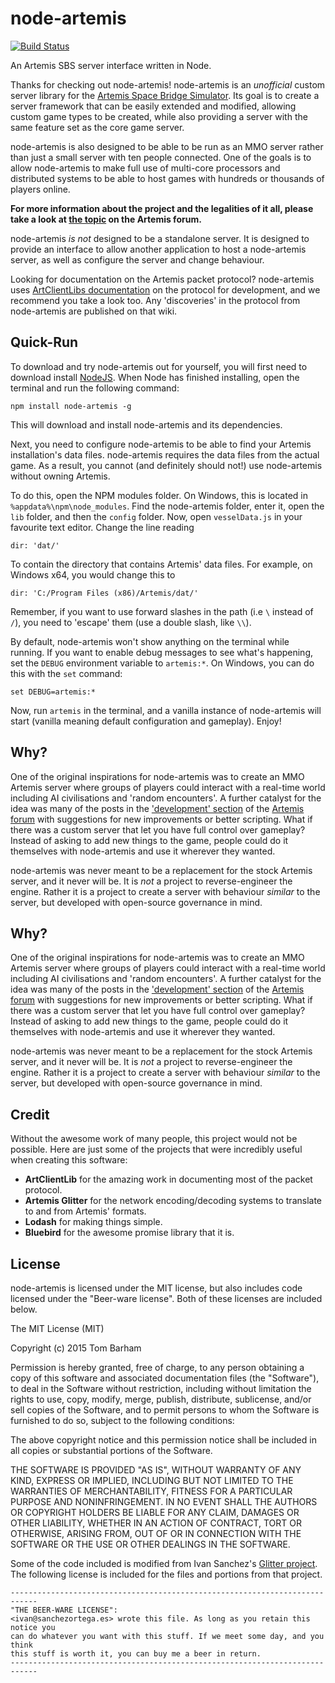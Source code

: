 # node-artemis
[![Build Status](https://travis-ci.org/mrfishie/node-artemis.svg)](https://travis-ci.org/mrfishie/node-artemis)

An Artemis SBS server interface written in Node.

Thanks for checking out node-artemis! node-artemis is an _unofficial_ custom server library for the [Artemis Space Bridge Simulator](http://www.artemis.eochu.com/).
Its goal is to create a server framework that can be easily extended and modified, allowing custom game types to be created,
while also providing a server with the same feature set as the core game server.

node-artemis is also designed to be able to be run as an MMO server rather than just a small server with ten people connected. One of the goals
is to allow node-artemis to make full use of multi-core processors and distributed systems to be able to host games with hundreds or thousands
of players online.

**For more information about the project and the legalities of it all, please take a look at [the topic](http://artemis.forumchitchat.com/post/7373218) on the Artemis forum.**

node-artemis _is not_ designed to be a standalone server. It is designed to provide an interface to allow another application to host a node-artemis server, as well as configure the server and change behaviour.

Looking for documentation on the Artemis packet protocol? node-artemis uses [ArtClientLibs documentation](https://github.com/rjwut/ArtClientLib/wiki/Artemis-Packet-Protocol)
on the protocol for development, and we recommend you take a look too. Any 'discoveries' in the protocol from node-artemis are published on that wiki.

## Quick-Run

To download and try node-artemis out for yourself, you will first need to download install [NodeJS](nodejs.org). When Node has finished installing, open the terminal and run the following command:

	npm install node-artemis -g

This will download and install node-artemis and its dependencies.

Next, you need to configure node-artemis to be able to find your Artemis installation's data files. node-artemis requires the data files from the actual game. As a result, you cannot (and definitely should not!) use node-artemis without owning Artemis.

To do this, open the NPM modules folder. On Windows, this is located in `%appdata%\npm\node_modules`. Find the node-artemis folder, enter it, open the `lib` folder, and then the `config` folder. Now, open `vesselData.js` in your favourite text editor. Change the line reading

	dir: 'dat/'

To contain the directory that contains Artemis' data files. For example, on Windows x64, you would change this to

	dir: 'C:/Program Files (x86)/Artemis/dat/'

Remember, if you want to use forward slashes in the path (i.e `\` instead of `/`), you need to 'escape' them (use a double slash, like `\\`).

By default, node-artemis won't show anything on the terminal while running. If you want to enable debug messages to see what's happening, set the `DEBUG` environment variable to `artemis:*`. On Windows, you can do this with the `set` command:

	set DEBUG=artemis:*

Now, run `artemis` in the terminal, and a vanilla instance of node-artemis will start (vanilla meaning default configuration and gameplay). Enjoy!

## Why?

One of the original inspirations for node-artemis was to create an MMO Artemis server where groups of players could interact with a real-time world including AI civilisations and 'random encounters'. A further catalyst for the idea was many of the posts in the ['development' section](http://artemis.forumchitchat.com/?forum=309504) of the [Artemis forum](http://artemis.forumchitchat.com/) with suggestions for new improvements or better scripting. What if there was a custom server that let you have full control over gameplay? Instead of asking to add new things to the game, people could do it themselves with node-artemis and use it wherever they wanted.

node-artemis was never meant to be a replacement for the stock Artemis server, and it never will be. It is _not_ a project to reverse-engineer the engine. Rather it is a project to create a server with behaviour _similar_ to the server, but developed with open-source governance in mind.

## Why?

One of the original inspirations for node-artemis was to create an MMO Artemis server where groups of players could interact with a real-time world including AI civilisations and 'random encounters'. A further catalyst for the idea was many of the posts in the ['development' section](http://artemis.forumchitchat.com/?forum=309504) of the [Artemis forum](http://artemis.forumchitchat.com/) with suggestions for new improvements or better scripting. What if there was a custom server that let you have full control over gameplay? Instead of asking to add new things to the game, people could do it themselves with node-artemis and use it wherever they wanted.

node-artemis was never meant to be a replacement for the stock Artemis server, and it never will be. It is _not_ a project to reverse-engineer the engine. Rather it is a project to create a server with behaviour _similar_ to the server, but developed with open-source governance in mind.

## Credit

Without the awesome work of many people, this project would not be possible. Here are just some of the projects that were incredibly useful when creating this software:

 - **ArtClientLib** for the amazing work in documenting most of the packet protocol.
 - **Artemis Glitter** for the network encoding/decoding systems to translate to and from Artemis' formats.
 - **Lodash** for making things simple.
 - **Bluebird** for the awesome promise library that it is.

## License

node-artemis is licensed under the MIT license, but also includes code licensed under the "Beer-ware license". Both of these licenses are included below.

The MIT License (MIT)

Copyright (c) 2015 Tom Barham

Permission is hereby granted, free of charge, to any person obtaining a copy
of this software and associated documentation files (the "Software"), to deal
in the Software without restriction, including without limitation the rights
to use, copy, modify, merge, publish, distribute, sublicense, and/or sell
copies of the Software, and to permit persons to whom the Software is
furnished to do so, subject to the following conditions:

The above copyright notice and this permission notice shall be included in
all copies or substantial portions of the Software.

THE SOFTWARE IS PROVIDED "AS IS", WITHOUT WARRANTY OF ANY KIND, EXPRESS OR
IMPLIED, INCLUDING BUT NOT LIMITED TO THE WARRANTIES OF MERCHANTABILITY,
FITNESS FOR A PARTICULAR PURPOSE AND NONINFRINGEMENT. IN NO EVENT SHALL THE
AUTHORS OR COPYRIGHT HOLDERS BE LIABLE FOR ANY CLAIM, DAMAGES OR OTHER
LIABILITY, WHETHER IN AN ACTION OF CONTRACT, TORT OR OTHERWISE, ARISING FROM,
OUT OF OR IN CONNECTION WITH THE SOFTWARE OR THE USE OR OTHER DEALINGS IN
THE SOFTWARE.



Some of the code included is modified from Ivan Sanchez's [Glitter project](https://github.com/IvanSanchez/artemis-glitter). The following
license is included for the files and portions from that project.

```
----------------------------------------------------------------------------
"THE BEER-WARE LICENSE":
<ivan@sanchezortega.es> wrote this file. As long as you retain this notice you
can do whatever you want with this stuff. If we meet some day, and you think
this stuff is worth it, you can buy me a beer in return.
----------------------------------------------------------------------------
```
